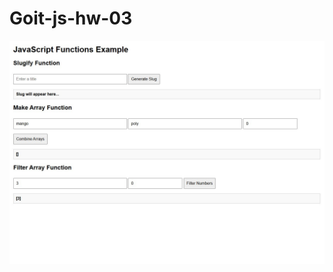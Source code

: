 <h1> Goit-js-hw-03 </h1>

![Image Alt](https://github.com/erdem6161/goit-js-hw-03/blob/main/JavaScript%20Functions%20Example.jpg?raw=true)




